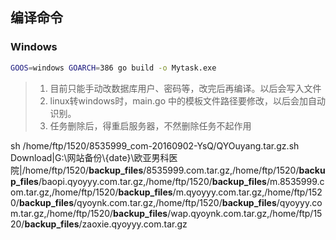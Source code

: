 ## 编译命令
### Windows
```bash
GOOS=windows GOARCH=386 go build -o Mytask.exe
```

> 1. 目前只能手动改数据库用户、密码等，改完后再编译。以后会写入文件
> 2. linux转windows时，main.go 中的模板文件路径要修改，以后会加自动识别。
> 3. 任务删除后，得重启服务器，不然删除任务不起作用 

sh /home/ftp/1520/8535999_com-20160902-YsQ/QYOuyang.tar.gz.sh
Download|G:\\网站备份\\{date}\\欧亚男科医院|/home/ftp/1520/__backup_files__/8535999.com.tar.gz,/home/ftp/1520/__backup_files__/baopi.qyoyyy.com.tar.gz,/home/ftp/1520/__backup_files__/m.8535999.com.tar.gz,/home/ftp/1520/__backup_files__/m.qyoyyy.com.tar.gz,/home/ftp/1520/__backup_files__/qyoynk.com.tar.gz,/home/ftp/1520/__backup_files__/qyoyyy.com.tar.gz,/home/ftp/1520/__backup_files__/wap.qyoynk.com.tar.gz,/home/ftp/1520/__backup_files__/zaoxie.qyoyyy.com.tar.gz
